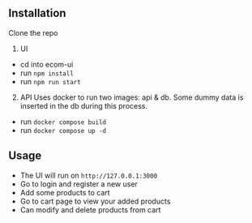 ## Installation

Clone the repo

1. UI
 - cd into ecom-ui
 - run `npm install`
 - run `npm run start`

2. API
Uses docker to run two images: api & db. Some dummy data is inserted in the db during this process.
 - run `docker compose build`
 - run `docker compose up -d`

## Usage
- The UI will run on `http://127.0.0.1:3000`
- Go to login and register a new user
- Add some products to cart
- Go to cart page to view your added products
- Can modify and delete products from cart

